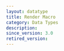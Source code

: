 ```yaml
---
layout: datatype
title: Render Macro
category: Data Types
description: 
since_version: 3.0
retired_version: 
---
```

